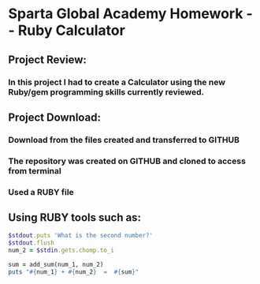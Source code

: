 # Sparta Global Academy Homework -- Ruby Calculator

## Project Review:

### In this project I had to create a Calculator using the new Ruby/gem programming skills currently reviewed.

## Project Download:  
### Download from the files created and transferred to GITHUB
### The repository was created on GITHUB and cloned to access from terminal  
### Used a RUBY file

## Using RUBY tools such as:
```RUBY
$stdout.puts 'What is the second number?'
$stdout.flush
num_2 = $stdin.gets.chomp.to_i

sum = add_sum(num_1, num_2)
puts "#{num_1} + #{num_2}  =  #{sum}"
```
